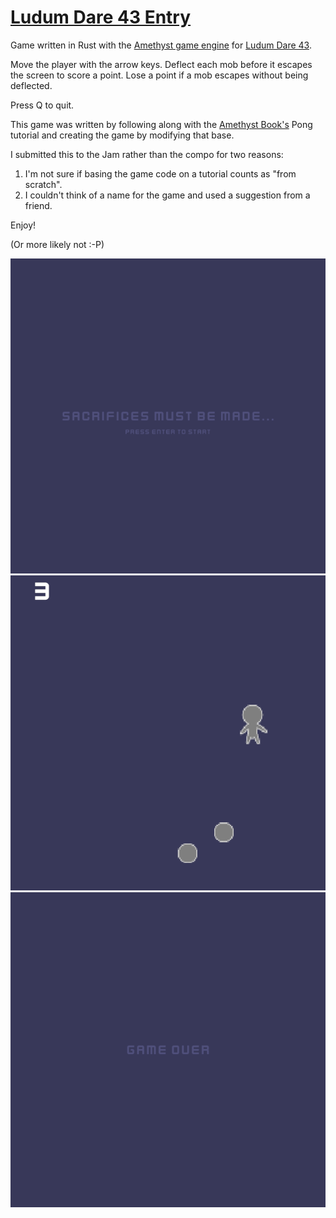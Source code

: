 # [Ludum Dare 43 Entry](https://ldjam.com/events/ludum-dare/43/jeorbs-folly)

Game written in Rust with the [Amethyst game engine](https://github.com/amethyst/amethyst/)
for [Ludum Dare 43](https://ldjam.com/events/ludum-dare/43/).

Move the player with the arrow keys.  Deflect each mob before it escapes the screen
to score a point.  Lose a point if a mob escapes without being deflected.

Press Q to quit.

This game was written by following along with the
[Amethyst Book's](https://www.amethyst.rs/book/latest/) Pong tutorial and creating the game by modifying that base.

I submitted this to the Jam rather than the compo for two reasons:
1. I'm not sure if basing the game code on a tutorial counts as "from scratch".
2. I couldn't think of a name for the game and used a suggestion from a friend.

Enjoy!

(Or more likely not :-P)

![Screenshot](https://github.com/jeorb/ludumdare43/raw/master/screenshots/title_screen.png "Screenshot of Start Screen")
![Screenshot](https://github.com/jeorb/ludumdare43/raw/master/screenshots/game_screen.png "Screenshot of Game Screen")
![Screenshot](https://github.com/jeorb/ludumdare43/raw/master/screenshots/game_over_screen.png "Screenshot of Game Over Screen")
